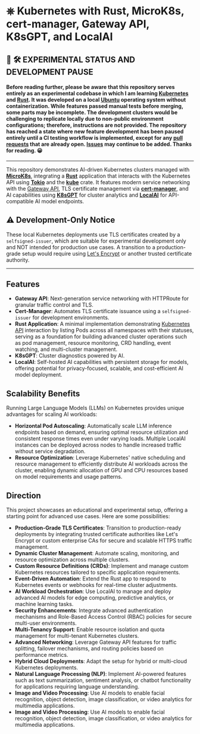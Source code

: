 # ⎈ Kubernetes with Rust, MicroK8s, cert-manager, Gateway API, K8sGPT, and LocalAI

## 🚧 🛠️ EXPERIMENTAL STATUS AND DEVELOPMENT PAUSE

#### Before reading further, please be aware that this repository serves entirely as an experimental codebase in which I am learning [Kubernetes](https://kubernetes.io/docs/home/) and [Rust](https://www.rust-lang.org/learn). It was developed on a local [Ubuntu](https://ubuntu.com) operating system without containerization. While features passed manual tests before merging, some parts may be incomplete. The development clusters would be challenging to replicate locally due to non-public environment configurations; therefore, instructions are not provided. The repository has reached a state where new feature development has been **paused entirely** until a CI testing workflow is implemented, except for any [pull requests](https://github.com/mattfsourcecode/ai-kubernetes-gateway/pulls) that are already open. [Issues](https://github.com/mattfsourcecode/ai-kubernetes-gateway/issues) may continue to be added. Thanks for reading. 😀

---

This repository demonstrates AI-driven Kubernetes clusters managed with [**MicroK8s**](https://microk8s.io/), integrating a [**Rust**](https://www.rust-lang.org/) application that interacts with the Kubernetes API using [**Tokio**](https://tokio.rs/) and the [**kube**](https://kube.rs/) crate. It features modern service networking with the [Gateway API](https://gateway-api.sigs.k8s.io/), TLS certificate management via [**cert-manager**](https://cert-manager.io/), and AI capabilities using [**K8sGPT**](https://k8sgpt.ai/) for cluster analytics and [**LocalAI**](https://localai.io/) for API-compatible AI model endpoints.

## ⚠️ Development-Only Notice

These local Kubernetes deployments use TLS certificates created by a `selfsigned-issuer`, which are suitable for experimental development only and NOT intended for production use cases. A transition to a production-grade setup would require using [Let's Encrypt](https://letsencrypt.org/) or another trusted certificate authority.

---

## Features

- **Gateway API**: Next-generation service networking with HTTPRoute for granular traffic control and TLS.
- **Cert-Manager**: Automates TLS certificate issuance using a `selfsigned-issuer` for development environments.
- **Rust Application**: A minimal implementation demonstrating [Kubernetes API](https://kubernetes.io/docs/reference/kubernetes-api/) interaction by listing Pods across all namespaces with their statuses, serving as a foundation for building advanced cluster operations such as pod management, resource monitoring, CRD handling, event watching, and multi-cluster management.
- **K8sGPT**: Cluster diagnostics powered by AI.
- **LocalAI**: Self-hosted AI capabilities with persistent storage for models, offering potential for privacy-focused, scalable, and cost-efficient AI model deployment.

## Scalability Benefits

Running Large Language Models (LLMs) on Kubernetes provides unique advantages for scaling AI workloads:

- **Horizontal Pod Autoscaling**: Automatically scale LLM inference endpoints based on demand, ensuring optimal resource utilization and consistent response times even under varying loads. Multiple LocalAI instances can be deployed across nodes to handle increased traffic without service degradation.
- **Resource Optimization**: Leverage Kubernetes' native scheduling and resource management to efficiently distribute AI workloads across the cluster, enabling dynamic allocation of GPU and CPU resources based on model requirements and usage patterns.

## Direction

This project showcases an educational and experimental setup, offering a starting point for advanced use cases. Here are some possibilities:

- **Production-Grade TLS Certificates**: Transition to production-ready deployments by integrating trusted certificate authorities like Let's Encrypt or custom enterprise CAs for secure and scalable HTTPS traffic management.
- **Dynamic Cluster Management**: Automate scaling, monitoring, and resource optimization across multiple clusters.
- **Custom Resource Definitions (CRDs)**: Implement and manage custom Kubernetes resources tailored to specific application requirements.
- **Event-Driven Automation**: Extend the Rust app to respond to Kubernetes events or webhooks for real-time cluster adjustments.
- **AI Workload Orchestration**: Use LocalAI to manage and deploy advanced AI models for edge computing, predictive analytics, or machine learning tasks.
- **Security Enhancements**: Integrate advanced authentication mechanisms and Role-Based Access Control (RBAC) policies for secure multi-user environments.
- **Multi-Tenancy Support**: Enable resource isolation and quota management for multi-tenant Kubernetes clusters.
- **Advanced Networking**: Leverage Gateway API features for traffic splitting, failover mechanisms, and routing policies based on performance metrics.
- **Hybrid Cloud Deployments**: Adapt the setup for hybrid or multi-cloud Kubernetes deployments.
- **Natural Language Processing (NLP)**: Implement AI-powered features such as text summarization, sentiment analysis, or chatbot functionality for applications requiring language understanding.
- **Image and Video Processing**: Use AI models to enable facial recognition, object detection, image classification, or video analytics for multimedia applications.
- **Image and Video Processing**: Use AI models to enable facial recognition, object detection, image classification, or video analytics for multimedia applications.
